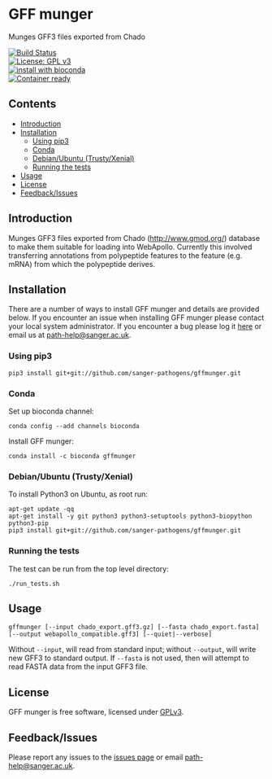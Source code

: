 # GFF munger
Munges GFF3 files exported from Chado

[![Build Status](https://travis-ci.org/sanger-pathogens/gffmunger.svg?branch=master)](https://travis-ci.org/sanger-pathogens/gffmunger)   
[![License: GPL v3](https://img.shields.io/badge/License-GPL%20v3-brightgreen.svg)](https://github.com/sanger-pathogens/gffmunger/blob/master/LICENSE)   
[![install with bioconda](https://img.shields.io/badge/install%20with-bioconda-brightgreen.svg?style=flat-square)](http://bioconda.github.io/recipes/gffmunger/README.html)   
[![Container ready](https://img.shields.io/badge/container-ready-brightgreen.svg)](https://quay.io/repository/biocontainers/gffmunger)  

## Contents
  * [Introduction](#introduction)
  * [Installation](#installation)
    * [Using pip3](#using-pip3)
    * [Conda](#conda)
    * [Debian/Ubuntu (Trusty/Xenial)](#debianubuntu-trustyxenial)
    * [Running the tests](#running-the-tests)
  * [Usage](#usage)
  * [License](#license)
  * [Feedback/Issues](#feedbackissues)

## Introduction
Munges GFF3 files exported from Chado (http://www.gmod.org/) database to make them suitable for loading into WebApollo. Currently this involved transferring annotations from polypeptide features to the feature (e.g. mRNA) from which the polypeptide derives.

## Installation
There are a number of ways to install GFF munger and details are provided below. If you encounter an issue when installing GFF munger please contact your local system administrator. If you encounter a bug please log it [here](https://github.com/sanger-pathogens/gffmunger/issues) or email us at path-help@sanger.ac.uk.

### Using pip3
```
pip3 install git+git://github.com/sanger-pathogens/gffmunger.git
```
### Conda
Set up bioconda channel:

`conda config --add channels bioconda`

Install GFF munger:

`conda install -c bioconda gffmunger`

### Debian/Ubuntu (Trusty/Xenial)
To install Python3 on Ubuntu, as root run:
```
apt-get update -qq
apt-get install -y git python3 python3-setuptools python3-biopython python3-pip
pip3 install git+git://github.com/sanger-pathogens/gffmunger.git
```
### Running the tests
The test can be run from the top level directory:  
```
./run_tests.sh
```
## Usage

```
gffmunger [--input chado_export.gff3.gz] [--fasta chado_export.fasta] [--output webapollo_compatible.gff3] [--quiet|--verbose]
```

Without `--input`, will read from standard input; without `--output`, will write new GFF3 to standard output.  If  `--fasta` is not used, then will attempt to read FASTA data from the input GFF3 file.

## License
GFF munger is free software, licensed under [GPLv3](https://github.com/sanger-pathogens/gffmunger/blob/master/LICENSE).

## Feedback/Issues
Please report any issues to the [issues page](https://github.com/sanger-pathogens/gffmunger/issues) or email path-help@sanger.ac.uk.
